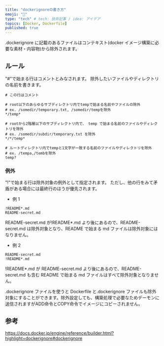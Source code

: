 ```yaml
---
title: "dockerignoreの書き方"
emoji: "🙈"
type: "tech" # tech: 技術記事 / idea: アイデア
topics: [Docker, Dockerfile]
published: true
---
```


.dockerignore に記載のあるファイルはコンテキスト(docker イメージ構築に必要な素材・内容物)から除外されます。

## ルール

"#"で始まる行はコメントとみなされます。
除外したいファイルやディレクトリの名前を書きます。

```Docker
# この行はコメント

# root以下のあらゆるサブディレクトリ内でtempで始まる名前やファイルの除外
# ex. /somedir/temporary.txt, /somedir/tempを除外
*/temp*

# rootから2階層以下のサブディレクトリ内で、 temp で始まる名前のファイルやディレクトリを除外
# ex. /somedir/subdir/temporary.txt を除外
*/*/temp*

# ルートディレクトリ内でtempと1文字が一致する名前のファイルやディレクトリを除外
# ex. /tempa,/tembを除外
temp?
```

### 例外

"!"で始まる行は除外対象の例外として指定されます。
ただし、他の行をみて矛盾がある場合には最終行のほうが優先されます。

- 例 1

```Docker
!README*.md
README-secret.md
```

README-secret.md が!README\*.md より後にあるので、README-secret.md は除外対象となり、README で始まる md ファイルは除外対象にはなりません。

- 例 2

```Docker
README-secret.md
!README*.md
```

!README\*.md が README-secret.md より後にあるので、README-secret.md も含む README で始まる md ファイルはすべて除外対象となりません。

.dockerignore ファイルを使うと Dockerfile と.dockerignore ファイルも除外対象にすることができます。除外設定しても、構築処理で必要なためデーモンに送信されますがADD命令とCOPY命令でイメージにコピーされません。

## 参考

https://docs.docker.jp/engine/reference/builder.html?highlight=dockerignore#dockerignore

